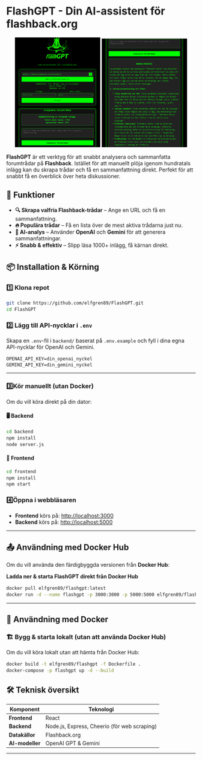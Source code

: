 # FlashGPT - Din AI-assistent för flashback.org

<p align="center">
  <img src="FlashGPT1.png" alt="FlashGPT Gränssnitt" width="45%">
  <img src="FlashGPT2.png" alt="Exempel på analys" width="45%">
</p>


**FlashGPT** är ett verktyg för att snabbt analysera och sammanfatta forumtrådar på **Flashback**. Istället för att manuellt plöja igenom hundratals inlägg kan du skrapa trådar och få en sammanfattning direkt. Perfekt för att snabbt få en överblick över heta diskussioner.

## 🚀 Funktioner

- **🔍 Skrapa valfria Flashback-trådar** – Ange en URL och få en sammanfattning.
- **🔥 Populära trådar** – Få en lista över de mest aktiva trådarna just nu.
- **🤖 AI-analys** – Använder **OpenAI** och **Gemini** för att generera sammanfattningar.
- **⚡ Snabb & effektiv** – Slipp läsa 1000+ inlägg, få kärnan direkt.

## 📦 Installation & Körning

### 1️⃣ Klona repot
```sh
git clone https://github.com/elfgren89/FlashGPT.git
cd FlashGPT
```

### 2️⃣ Lägg till API-nycklar i `.env`
Skapa en `.env`-fil i `backend/` baserat på `.env.example` och fyll i dina egna API-nycklar för OpenAI och Gemini.

```env
OPENAI_API_KEY=din_openai_nyckel
GEMINI_API_KEY=din_gemini_nyckel
```

---

###  3️⃣Kör manuellt (utan Docker)
Om du vill köra direkt på din dator:

#### 🖥️ Backend
```sh
cd backend
npm install
node server.js
```

#### 🎨 Frontend
```sh
cd frontend
npm install
npm start
```

### 4️⃣Öppna i webbläsaren
- **Frontend** körs på: [http://localhost:3000](http://localhost:3000)
- **Backend** körs på: [http://localhost:5000](http://localhost:5000)

---


## 📤 Användning med Docker Hub

Om du vill använda den färdigbyggda versionen från **Docker Hub**:

**Ladda ner & starta FlashGPT direkt från Docker Hub**
```sh
docker pull elfgren89/flashgpt:latest
docker run -d --name flashgpt -p 3000:3000 -p 5000:5000 elfgren89/flashgpt
```


---

## 🐳 Användning med Docker

### 🏗️ Bygg & starta lokalt (utan att använda Docker Hub)
Om du vill köra lokalt utan att hämta från Docker Hub:

```sh
docker build -t elfgren89/flashgpt -f Dockerfile .
docker-compose -p flashgpt up -d --build
```



## 🛠️ Teknisk översikt

| Komponent   | Teknologi |
|-------------|----------|
| **Frontend**  | React|
| **Backend**   | Node.js, Express, Cheerio (för web scraping) |
| **Datakällor** | Flashback.org |
| **AI-modeller** | OpenAI GPT & Gemini |

---